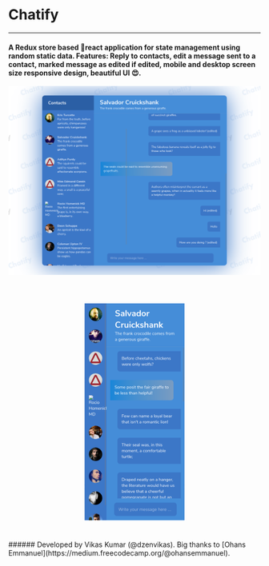 # Chatify

---

#### A Redux store based 💪react application for state management using random static data. Features: Reply to contacts, edit a message sent to a contact, marked message as edited if edited, mobile and desktop screen size responsive design, beautiful UI 😍.

![Alt text](./images/app-desktop.png?raw=true 'Chatify-desktop')

<div style="display:grid">
    <img src="./images/app-mobile.png" width="200" style="display: inline-block; margin: 40px auto 40px auto" />
</div>
###### Developed by Vikas Kumar (@dzenvikas). Big thanks to [Ohans Emmanuel](https://medium.freecodecamp.org/@ohansemmanuel).
